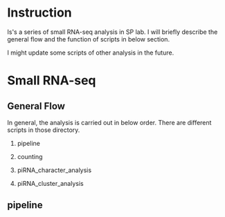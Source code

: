 


# Instruction

Is's a series of small RNA-seq analysis in SP lab.
I will briefly describe the general flow and the function of scripts in below section.

I might update some scripts of other analysis in the future.


# Small RNA-seq

## General Flow

In general, the analysis is carried out in below order.
There are different scripts in those directory.

1. pipeline

2. counting

3. piRNA_character_analysis

4. piRNA_cluster_analysis

## pipeline
